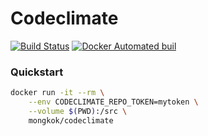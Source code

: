 # Codeclimate

[![Build Status](https://travis-ci.org/dockerlabs/codeclimate.svg?branch=master)](https://travis-ci.org/dockerlabs/codeclimate) [![Docker Automated buil](https://img.shields.io/docker/automated/mongkok/codeclimate.svg)](https://hub.docker.com/r/mongkok/codeclimate)


### Quickstart

```sh
docker run -it --rm \
    --env CODECLIMATE_REPO_TOKEN=mytoken \
    --volume $(PWD):/src \
    mongkok/codeclimate
```
